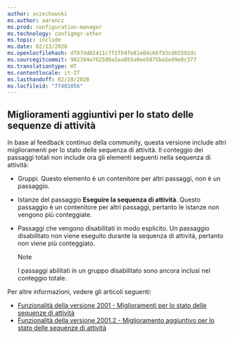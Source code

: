 ```yaml
---
author: aczechowski
ms.author: aaroncz
ms.prod: configuration-manager
ms.technology: configmgr-other
ms.topic: include
ms.date: 02/13/2020
ms.openlocfilehash: df87dd82411c7f2fb9fe81e04c66f93cd65592dc
ms.sourcegitcommit: 982394e762589a5aa855a0ee5875ba5ed9e0c377
ms.translationtype: HT
ms.contentlocale: it-IT
ms.lasthandoff: 02/20/2020
ms.locfileid: "77481056"
---
```

## <a name="bkmk_tsprogress"></a> Miglioramenti aggiuntivi per lo stato delle sequenze di attività

<!--5932692-->

In base al feedback continuo della community, questa versione include altri miglioramenti per lo stato delle sequenza di attività. Il conteggio dei passaggi totali non include ora gli elementi seguenti nella sequenza di attività:

- Gruppi. Questo elemento è un contenitore per altri passaggi, non è un passaggio.

- Istanze del passaggio **Eseguire la sequenza di attività**. Questo passaggio è un contenitore per altri passaggi, pertanto le istanze non vengono più conteggiate.

- Passaggi che vengono disabilitati in modo esplicito. Un passaggio disabilitato non viene eseguito durante la sequenza di attività, pertanto non viene più conteggiato.

    > [!NOTE]
    > I passaggi abilitati in un gruppo disabilitato sono ancora inclusi nel conteggio totale.

Per altre informazioni, vedere gli articoli seguenti:

- [Funzionalità della versione 2001 - Miglioramenti per lo stato delle sequenze di attività](/configmgr/core/get-started/2020/technical-preview-2001#bkmk_tsprogress)
- [Funzionalità della versione 2001.2 - Miglioramento aggiuntivo per lo stato delle sequenze di attività](/configmgr/core/get-started/2020/technical-preview-2001-2#bkmk_tsprogress)
